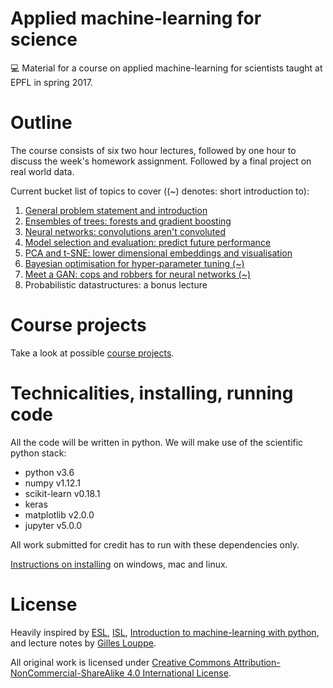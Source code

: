 # Applied machine-learning for science

💻 Material for a course on applied machine-learning for scientists taught at
EPFL in spring 2017.


# Outline

The course consists of six two hour lectures, followed by one hour to discuss
the week's homework assignment. Followed by a final project on real world data.

Current bucket list of topics to cover ((~) denotes: short introduction to):

1. [General problem statement and introduction](https://github.com/wildtreetech/advanced-comp-2017/tree/master/01-introduction)
2. [Ensembles of trees: forests and gradient boosting](https://github.com/wildtreetech/advanced-comp-2017/tree/master/02-trees)
3. [Neural networks: convolutions aren't convoluted](https://github.com/wildtreetech/advanced-comp-2017/tree/master/03-neural-networks)
4. [Model selection and evaluation: predict future performance](https://github.com/wildtreetech/advanced-comp-2017/tree/master/04-model-performance)
5. [PCA and t-SNE: lower dimensional embeddings and visualisation](https://github.com/wildtreetech/advanced-comp-2017/tree/master/05-embedding)
5. [Bayesian optimisation for hyper-parameter tuning (~)](https://github.com/wildtreetech/advanced-comp-2017/tree/master/06-regression-with-errorbars)
6. [Meet a GAN: cops and robbers for neural networks (~)](https://github.com/wildtreetech/advanced-comp-2017/tree/master/07-fake-or-not)
8. Probabilistic datastructures: a bonus lecture


# Course projects

Take a look at possible [course projects](projects.md).


# Technicalities, installing, running code

All the code will be written in python. We will make use of the scientific
python stack:

* python v3.6
* numpy v1.12.1
* scikit-learn v0.18.1
* keras
* matplotlib v2.0.0
* jupyter v5.0.0

All work submitted for credit has to run with these dependencies only.

[Instructions on installing](install.md) on windows, mac and linux.


# License

Heavily inspired by [ESL], [ISL], [Introduction to machine-learning with
python][IML], and lecture notes by [Gilles Louppe][glouppe].

All original work is licensed under [Creative Commons Attribution-NonCommercial-ShareAlike 4.0 International License](http://creativecommons.org/licenses/by-nc-sa/4.0/).

[ISL]: http://www-bcf.usc.edu/~gareth/ISL/
[ESL]: https://statweb.stanford.edu/~tibs/ElemStatLearn/
[IML]: http://shop.oreilly.com/product/0636920030515.do
[glouppe]: https://github.com/glouppe
